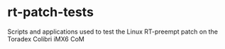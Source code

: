 # rt-patch-tests
Scripts and applications used to test the Linux RT-preempt patch on the Toradex Colibri iMX6 CoM
